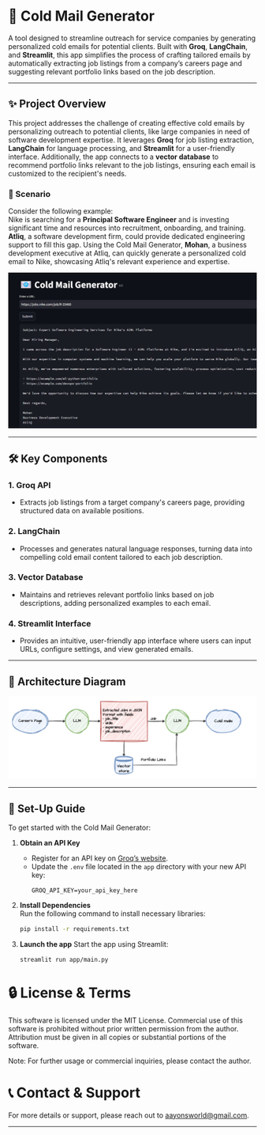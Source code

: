 # 📧 Cold Mail Generator

A tool designed to streamline outreach for service companies by generating personalized cold emails for potential clients. Built with **Groq**, **LangChain**, and **Streamlit**, this app simplifies the process of crafting tailored emails by automatically extracting job listings from a company’s careers page and suggesting relevant portfolio links based on the job description. 

---

## ✨ Project Overview

This project addresses the challenge of creating effective cold emails by personalizing outreach to potential clients, like large companies in need of software development expertise. It leverages **Groq** for job listing extraction, **LangChain** for language processing, and **Streamlit** for a user-friendly interface. Additionally, the app connects to a **vector database** to recommend portfolio links relevant to the job listings, ensuring each email is customized to the recipient's needs.

### 🚀 Scenario

Consider the following example:  
Nike is searching for a **Principal Software Engineer** and is investing significant time and resources into recruitment, onboarding, and training. **Atliq**, a software development firm, could provide dedicated engineering support to fill this gap. Using the Cold Mail Generator, **Mohan**, a business development executive at Atliq, can quickly generate a personalized cold email to Nike, showcasing Atliq's relevant experience and expertise.

![Example Scenario](imgs/img.png)

---

## 🛠️ Key Components

### 1. **Groq API**  
   - Extracts job listings from a target company's careers page, providing structured data on available positions.

### 2. **LangChain**  
   - Processes and generates natural language responses, turning data into compelling cold email content tailored to each job description.

### 3. **Vector Database**  
   - Maintains and retrieves relevant portfolio links based on job descriptions, adding personalized examples to each email.

### 4. **Streamlit Interface**  
   - Provides an intuitive, user-friendly app interface where users can input URLs, configure settings, and view generated emails.

---

## 📐 Architecture Diagram

![Architecture Diagram](imgs/architecture.png)

---

## 🧩 Set-Up Guide

To get started with the Cold Mail Generator:

1. **Obtain an API Key**  
   - Register for an API key on [Groq’s website](https://console.groq.com/keys).
   - Update the `.env` file located in the `app` directory with your new API key:
     ```plaintext
     GROQ_API_KEY=your_api_key_here
     ```

2. **Install Dependencies**  
   Run the following command to install necessary libraries:
   ```bash
   pip install -r requirements.txt
3. **Launch the app**
    Start the app using Streamlit:
    ```bash
    streamlit run app/main.py
# 🔒 License & Terms
This software is licensed under the MIT License. Commercial use of this software is prohibited without prior written permission from the author. Attribution must be given in all copies or substantial portions of the software.

Note: For further usage or commercial inquiries, please contact the author.
# 📞 Contact & Support
For more details or support, please reach out to aayonsworld@gmail.com.

---

